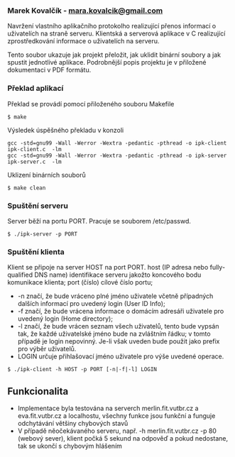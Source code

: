 ### Marek Kovalčík - mara.kovalcik@gmail.com

Navržení vlastního aplikačního protokolho realizující přenos informací o uživatelích na straně serveru.
Klientská a serverová aplikace v C realizující zprostředkování informace o uživatelích na serveru.

Tento soubor ukazuje jak projekt přeložit, jak uklidit binární soubory a jak spustit jednotlivé aplikace. Podrobnější popis projektu je v přiložené dokumentaci v PDF formátu.

### Překlad aplikací
Překlad se provádí pomocí přiloženého souboru Makefile
```
$ make
```
Výsledek úspěšného překladu v konzoli

```
gcc -std=gnu99 -Wall -Werror -Wextra -pedantic -pthread -o ipk-client ipk-client.c  -lm
gcc -std=gnu99 -Wall -Werror -Wextra -pedantic -pthread -o ipk-server ipk-server.c  -lm
```
Uklizení binárních souborů
```
$ make clean
```

### Spuštění serveru

Server běží na portu PORT. Pracuje se souborem /etc/passwd.
```
$ ./ipk-server -p PORT
```

### Spuštění klienta

Klient se připoje na server HOST na port PORT. 
host (IP adresa nebo fully-qualified DNS name) identifikace serveru jakožto koncového bodu komunikace klienta;
port (číslo) cílové číslo portu;
+ -n značí, že bude vráceno plné jméno uživatele včetně případných dalších informací pro uvedený login (User ID Info);
+ -f značí, že bude vrácena informace o domácím adresáři uživatele pro uvedený login (Home directory);
+ -l značí, že bude vrácen seznam všech uživatelů, tento bude vypsán tak, že každé uživatelské jméno bude na zvláštním řádku; v tomto případě je login nepovinný. Je-li však uveden bude použit jako prefix pro výběr uživatelů.
+ LOGIN určuje přihlašovací jméno uživatele pro výše uvedené operace. 
```
$ ./ipk-client -h HOST -p PORT [-n|-f|-l] LOGIN
```

## Funkcionalita

+ Implementace byla testována na serverch merlin.fit.vutbr.cz a eva.fit.vutbr.cz a localhostu, všechny funkce jsou funkční a funguje odchytávání většiny chybových stavů
+ V případě něočekávaného serveru, např. -h merlin.fit.vutbr.cz -p 80 (webový sever), klient počká 5 sekund na odpověď a pokud nedostane, tak se ukončí s chybovým hlášením 

